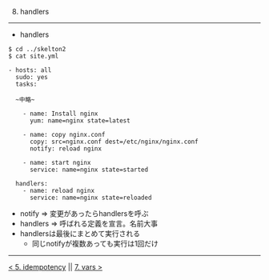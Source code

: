 8. handlers
---
- handlers

```
$ cd ../skelton2
$ cat site.yml

- hosts: all
  sudo: yes
  tasks:

  ~中略~

    - name: Install nginx
      yum: name=nginx state=latest

    - name: copy nginx.conf
      copy: src=nginx.conf dest=/etc/nginx/nginx.conf
      notify: reload nginx

    - name: start nginx
      service: name=nginx state=started

  handlers:
    - name: reload nginx
      service: name=nginx state=reloaded
```

- notify => 変更があったらhandlersを呼ぶ
- handlers => 呼ばれる定義を宣言。名前大事
- handlersは最後にまとめて実行される
  - 同じnotifyが複数あっても実行は1回だけ

---
[< 5. idempotency](5_idempotency.md) || [7. vars >](7_vars.md)
